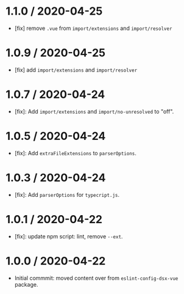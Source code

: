 1.1.0 / 2020-04-25
==================

- [fix] remove `.vue` from `import/extensions` and `import/resolver`

1.0.9 / 2020-04-25
==================

- [fix] add `import/extensions` and `import/resolver`

1.0.7 / 2020-04-24
==================

- [fix]: Add `import/extensions` and `import/no-unresolved` to "off".
  
1.0.5 / 2020-04-24
==================

- [fix]: Add `extraFileExtensions` to `parserOptions`.

1.0.3 / 2020-04-24
==================

- [fix]: Add `parserOptions` for `typecript.js`.

1.0.1 / 2020-04-22
==================

- [fix]: update npm script: lint, remove `--ext`.

1.0.0 / 2020-04-22
==================

- Initial commmit: moved content over from `eslint-config-dsx-vue` package.
